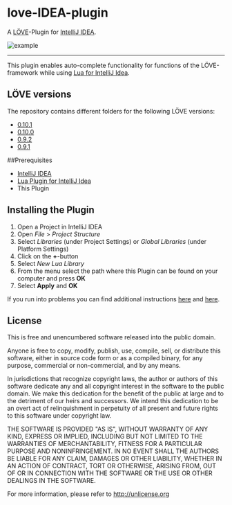 # love-IDEA-plugin
A [LÖVE](http://love2d.org)-Plugin for [IntelliJ IDEA](http://www.jetbrains.com/idea/).

![example](https://raw.githubusercontent.com/rm-code/love-IDEA-plugin/master/screenshots/preview.png)

-----------

This plugin enables auto-complete functionality for functions of the LÖVE-framework while using [Lua for IntelliJ Idea](https://bitbucket.org/sylvanaar2/lua-for-idea/wiki/Home).

## LÖVE versions

The repository contains different folders for the following LÖVE versions:
- [0.10.1](https://love2d.org/wiki/0.10.1)
- [0.10.0](https://love2d.org/wiki/0.10.0)
- [0.9.2](https://love2d.org/wiki/0.9.2)
- [0.9.1](https://love2d.org/wiki/0.9.1)

##Prerequisites

- [IntelliJ IDEA](http://www.jetbrains.com/idea/)
- [Lua Plugin for IntelliJ Idea](https://bitbucket.org/sylvanaar2/lua-for-idea/wiki/Home)
- This Plugin

## Installing the Plugin

1. Open a Project in IntelliJ IDEA
2. Open _File_ > _Project Structure_
3. Select _Libraries_ (under Project Settings) or _Global Libraries_ (under Platform Settings)
4. Click on the __+__-button
5. Select _New Lua Library_
6. From the menu select the path where this Plugin can be found on your computer and press __OK__
7. Select __Apply__ and __OK__

If you run into problems you can find additional instructions [here](https://www.jetbrains.com/idea/help/configuring-module-dependencies-and-libraries.html) and [here](https://bitbucket.org/sylvanaar2/lua-for-idea/wiki/Installing_a_Custom_API).

## License

This is free and unencumbered software released into the public domain.

Anyone is free to copy, modify, publish, use, compile, sell, or
distribute this software, either in source code form or as a compiled
binary, for any purpose, commercial or non-commercial, and by any
means.

In jurisdictions that recognize copyright laws, the author or authors
of this software dedicate any and all copyright interest in the
software to the public domain. We make this dedication for the benefit
of the public at large and to the detriment of our heirs and
successors. We intend this dedication to be an overt act of
relinquishment in perpetuity of all present and future rights to this
software under copyright law.

THE SOFTWARE IS PROVIDED "AS IS", WITHOUT WARRANTY OF ANY KIND,
EXPRESS OR IMPLIED, INCLUDING BUT NOT LIMITED TO THE WARRANTIES OF
MERCHANTABILITY, FITNESS FOR A PARTICULAR PURPOSE AND NONINFRINGEMENT.
IN NO EVENT SHALL THE AUTHORS BE LIABLE FOR ANY CLAIM, DAMAGES OR
OTHER LIABILITY, WHETHER IN AN ACTION OF CONTRACT, TORT OR OTHERWISE,
ARISING FROM, OUT OF OR IN CONNECTION WITH THE SOFTWARE OR THE USE OR
OTHER DEALINGS IN THE SOFTWARE.

For more information, please refer to <http://unlicense.org>
